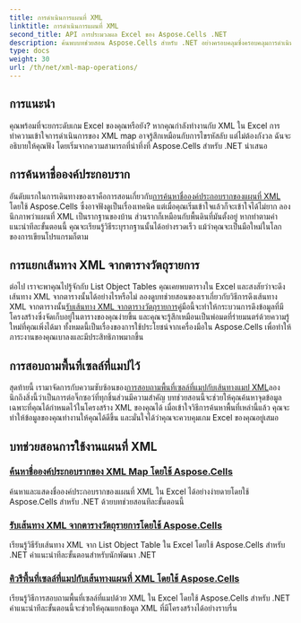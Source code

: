 ```yaml
---
title: การดำเนินการแผนที่ XML
linktitle: การดำเนินการแผนที่ XML
second_title: API การประมวลผล Excel ของ Aspose.Cells .NET
description: ค้นพบบทช่วยสอน Aspose.Cells สำหรับ .NET อย่างครอบคลุมซึ่งครอบคลุมการดำเนินการแผนที่ XML เพื่อเสริมทักษะ Excel ของคุณได้อย่างง่ายดาย
type: docs
weight: 30
url: /th/net/xml-map-operations/
---
```

## การแนะนำ

คุณพร้อมที่จะยกระดับเกม Excel ของคุณหรือยัง? หากคุณกำลังทำงานกับ XML ใน Excel การทำความเข้าใจการดำเนินการของ XML map อาจรู้สึกเหมือนกับการไขรหัสลับ แต่ไม่ต้องกังวล ฉันจะอธิบายให้คุณฟัง โดยเริ่มจากความสามารถที่น่าทึ่งที่ Aspose.Cells สำหรับ .NET นำเสนอ 

## การค้นหาชื่อองค์ประกอบราก

 อันดับแรกในการเดินทางของเราคือการสอนเกี่ยวกับ[การค้นหาชื่อองค์ประกอบรากของแผนที่ XML](./find-root-element-name/) โดยใช้ Aspose.Cells ซึ่งอาจฟังดูเป็นเรื่องเทคนิค แต่เมื่อคุณเริ่มเข้าใจแล้วก็จะเข้าใจได้ไม่ยาก ลองนึกภาพว่าแผนที่ XML เป็นรากฐานของบ้าน ส่วนรากก็เหมือนกับพื้นดินที่มันตั้งอยู่ หากทำตามคำแนะนำทีละขั้นตอนนี้ คุณจะเรียนรู้วิธีระบุรากฐานนั้นได้อย่างรวดเร็ว แม้ว่าคุณจะเป็นมือใหม่ในโลกของการเขียนโปรแกรมก็ตาม

## การแยกเส้นทาง XML จากตารางวัตถุรายการ

ต่อไป เราจะพาคุณไปรู้จักกับ List Object Tables คุณเคยพบตารางใน Excel และสงสัยว่าจะดึงเส้นทาง XML จากตารางนั้นได้อย่างไรหรือไม่ ลองดูบทช่วยสอนของเราเกี่ยวกับวิธีการดึงเส้นทาง XML จากตารางนั้น[รับเส้นทาง XML จากตารางวัตถุรายการ](./get-xml-path-from-list-object-table/)คู่มือนี้จะทำให้กระบวนการดึงข้อมูลที่มีโครงสร้างซึ่งจัดเก็บอยู่ในตารางของคุณง่ายขึ้น และคุณจะรู้สึกเหมือนเป็นพ่อมดที่ร่ายมนตร์ด้วยความรู้ใหม่ที่คุณเพิ่งได้มา ทั้งหมดนี้เป็นเรื่องของการใช้ประโยชน์จากเครื่องมือใน Aspose.Cells เพื่อทำให้ภาระงานของคุณเบาลงและมีประสิทธิภาพมากขึ้น

## การสอบถามพื้นที่เซลล์ที่แมปไว้

 สุดท้ายนี้ เรามาจัดการกับความซับซ้อนของ[การสอบถามพื้นที่เซลล์ที่แมปกับเส้นทางแมป XML](./query-cell-areas-mapped-to-xml-map-path/)ลองนึกถึงสิ่งนี้ว่าเป็นการต่อจิ๊กซอว์ที่ทุกชิ้นส่วนมีความสำคัญ บทช่วยสอนนี้จะช่วยให้คุณค้นหาจุดข้อมูลเฉพาะที่คุณได้กำหนดไว้ในโครงสร้าง XML ของคุณได้ เมื่อเข้าใจวิธีการค้นหาพื้นที่เหล่านี้แล้ว คุณจะทำให้ข้อมูลของคุณทำงานให้คุณได้ดีขึ้น และมั่นใจได้ว่าคุณจะควบคุมเกม Excel ของคุณอยู่เสมอ

## บทช่วยสอนการใช้งานแผนที่ XML
### [ค้นหาชื่อองค์ประกอบรากของ XML Map โดยใช้ Aspose.Cells](./find-root-element-name/)
ค้นหาและแสดงชื่อองค์ประกอบรากของแผนที่ XML ใน Excel ได้อย่างง่ายดายโดยใช้ Aspose.Cells สำหรับ .NET ด้วยบทช่วยสอนทีละขั้นตอนนี้
### [รับเส้นทาง XML จากตารางวัตถุรายการโดยใช้ Aspose.Cells](./get-xml-path-from-list-object-table/)
เรียนรู้วิธีรับเส้นทาง XML จาก List Object Table ใน Excel โดยใช้ Aspose.Cells สำหรับ .NET คำแนะนำทีละขั้นตอนสำหรับนักพัฒนา .NET
### [คิวรีพื้นที่เซลล์ที่แมปกับเส้นทางแผนที่ XML โดยใช้ Aspose.Cells](./query-cell-areas-mapped-to-xml-map-path/)
เรียนรู้วิธีการสอบถามพื้นที่เซลล์ที่แมปด้วย XML ใน Excel โดยใช้ Aspose.Cells สำหรับ .NET คำแนะนำทีละขั้นตอนนี้จะช่วยให้คุณแยกข้อมูล XML ที่มีโครงสร้างได้อย่างราบรื่น